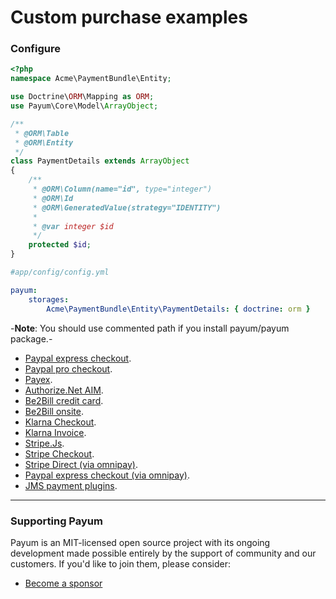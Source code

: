 # Custom purchase examples

### Configure

```php
<?php
namespace Acme\PaymentBundle\Entity;

use Doctrine\ORM\Mapping as ORM;
use Payum\Core\Model\ArrayObject;

/**
 * @ORM\Table
 * @ORM\Entity
 */
class PaymentDetails extends ArrayObject
{
    /**
     * @ORM\Column(name="id", type="integer")
     * @ORM\Id
     * @ORM\GeneratedValue(strategy="IDENTITY")
     *
     * @var integer $id
     */
    protected $id;
}
```

```yml
#app/config/config.yml

payum:
    storages:
        Acme\PaymentBundle\Entity\PaymentDetails: { doctrine: orm }
```

\-**Note**: You should use commented path if you install payum/payum package.-

* [Paypal express checkout](custom-purchase-examples/paypal-express-checkout.md).
* [Paypal pro checkout](custom-purchase-examples/paypal-pro-checkout.md).
* [Payex](custom-purchase-examples/payex.md).
* [Authorize.Net AIM](custom-purchase-examples/authorize-net-aim.md).
* [Be2Bill credit card](custom-purchase-examples/be2bill.md).
* [Be2Bill onsite](custom-purchase-examples/be2bill-onsite.md).
* [Klarna Checkout](custom-purchase-examples/klarna-checkout.md).
* [Klarna Invoice](custom-purchase-examples/klarna-invoice.md).
* [Stripe.Js](custom-purchase-examples/stripe-js.md).
* [Stripe Checkout](custom-purchase-examples/stripe-checkout.md).
* [Stripe Direct (via omnipay)](custom-purchase-examples/stripe-via-omnipay.md).
* [Paypal express checkout (via omnipay)](custom-purchase-examples/paypal-via-omnipay.md).
* [JMS payment plugins](../jms-payment-bridge/get-it-started.md).

***

### Supporting Payum

Payum is an MIT-licensed open source project with its ongoing development made possible entirely by the support of community and our customers. If you'd like to join them, please consider:

* [Become a sponsor](https://github.com/sponsors/Payum)
